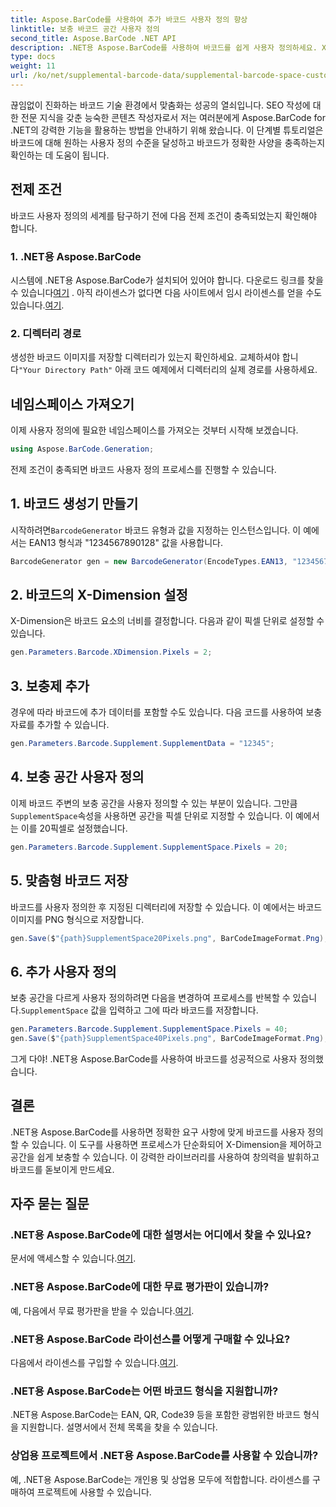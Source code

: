 ```yaml
---
title: Aspose.BarCode를 사용하여 추가 바코드 사용자 정의 향상
linktitle: 보충 바코드 공간 사용자 정의
second_title: Aspose.BarCode .NET API
description: .NET용 Aspose.BarCode를 사용하여 바코드를 쉽게 사용자 정의하세요. X-Dimension과 보충 공간을 제어합니다. 무료 평가판을 사용해 보세요!
type: docs
weight: 11
url: /ko/net/supplemental-barcode-data/supplemental-barcode-space-customization/
---
```


끊임없이 진화하는 바코드 기술 환경에서 맞춤화는 성공의 열쇠입니다. SEO 작성에 대한 전문 지식을 갖춘 능숙한 콘텐츠 작성자로서 저는 여러분에게 Aspose.BarCode for .NET의 강력한 기능을 활용하는 방법을 안내하기 위해 왔습니다. 이 단계별 튜토리얼은 바코드에 대해 원하는 사용자 정의 수준을 달성하고 바코드가 정확한 사양을 충족하는지 확인하는 데 도움이 됩니다.

## 전제 조건

바코드 사용자 정의의 세계를 탐구하기 전에 다음 전제 조건이 충족되었는지 확인해야 합니다.

### 1. .NET용 Aspose.BarCode

 시스템에 .NET용 Aspose.BarCode가 설치되어 있어야 합니다. 다운로드 링크를 찾을 수 있습니다[여기](https://releases.aspose.com/barcode/net/) . 아직 라이센스가 없다면 다음 사이트에서 임시 라이센스를 얻을 수도 있습니다.[여기](https://purchase.aspose.com/temporary-license/).

### 2. 디렉터리 경로

생성한 바코드 이미지를 저장할 디렉터리가 있는지 확인하세요. 교체하셔야 합니다`"Your Directory Path"` 아래 코드 예제에서 디렉터리의 실제 경로를 사용하세요.

## 네임스페이스 가져오기

이제 사용자 정의에 필요한 네임스페이스를 가져오는 것부터 시작해 보겠습니다.

```csharp
using Aspose.BarCode.Generation;
```

전제 조건이 충족되면 바코드 사용자 정의 프로세스를 진행할 수 있습니다.

## 1. 바코드 생성기 만들기

 시작하려면`BarcodeGenerator` 바코드 유형과 값을 지정하는 인스턴스입니다. 이 예에서는 EAN13 형식과 "1234567890128" 값을 사용합니다.

```csharp
BarcodeGenerator gen = new BarcodeGenerator(EncodeTypes.EAN13, "1234567890128");
```

## 2. 바코드의 X-Dimension 설정

X-Dimension은 바코드 요소의 너비를 결정합니다. 다음과 같이 픽셀 단위로 설정할 수 있습니다.

```csharp
gen.Parameters.Barcode.XDimension.Pixels = 2;
```

## 3. 보충제 추가

경우에 따라 바코드에 추가 데이터를 포함할 수도 있습니다. 다음 코드를 사용하여 보충 자료를 추가할 수 있습니다.

```csharp
gen.Parameters.Barcode.Supplement.SupplementData = "12345";
```

## 4. 보충 공간 사용자 정의

 이제 바코드 주변의 보충 공간을 사용자 정의할 수 있는 부분이 있습니다. 그만큼`SupplementSpace`속성을 사용하면 공간을 픽셀 단위로 지정할 수 있습니다. 이 예에서는 이를 20픽셀로 설정했습니다.

```csharp
gen.Parameters.Barcode.Supplement.SupplementSpace.Pixels = 20;
```

## 5. 맞춤형 바코드 저장

바코드를 사용자 정의한 후 지정된 디렉터리에 저장할 수 있습니다. 이 예에서는 바코드 이미지를 PNG 형식으로 저장합니다.

```csharp
gen.Save($"{path}SupplementSpace20Pixels.png", BarCodeImageFormat.Png);
```

## 6. 추가 사용자 정의

 보충 공간을 다르게 사용자 정의하려면 다음을 변경하여 프로세스를 반복할 수 있습니다.`SupplementSpace` 값을 입력하고 그에 따라 바코드를 저장합니다.

```csharp
gen.Parameters.Barcode.Supplement.SupplementSpace.Pixels = 40;
gen.Save($"{path}SupplementSpace40Pixels.png", BarCodeImageFormat.Png);
```

그게 다야! .NET용 Aspose.BarCode를 사용하여 바코드를 성공적으로 사용자 정의했습니다.

## 결론

.NET용 Aspose.BarCode를 사용하면 정확한 요구 사항에 맞게 바코드를 사용자 정의할 수 있습니다. 이 도구를 사용하면 프로세스가 단순화되어 X-Dimension을 제어하고 공간을 쉽게 보충할 수 있습니다. 이 강력한 라이브러리를 사용하여 창의력을 발휘하고 바코드를 돋보이게 만드세요.

## 자주 묻는 질문

### .NET용 Aspose.BarCode에 대한 설명서는 어디에서 찾을 수 있나요?
 문서에 액세스할 수 있습니다.[여기](https://reference.aspose.com/barcode/net/).

### .NET용 Aspose.BarCode에 대한 무료 평가판이 있습니까?
 예, 다음에서 무료 평가판을 받을 수 있습니다.[여기](https://releases.aspose.com/).

### .NET용 Aspose.BarCode 라이선스를 어떻게 구매할 수 있나요?
 다음에서 라이센스를 구입할 수 있습니다.[여기](https://purchase.aspose.com/buy).

### .NET용 Aspose.BarCode는 어떤 바코드 형식을 지원합니까?
.NET용 Aspose.BarCode는 EAN, QR, Code39 등을 포함한 광범위한 바코드 형식을 지원합니다. 설명서에서 전체 목록을 찾을 수 있습니다.

### 상업용 프로젝트에서 .NET용 Aspose.BarCode를 사용할 수 있습니까?
예, .NET용 Aspose.BarCode는 개인용 및 상업용 모두에 적합합니다. 라이센스를 구매하여 프로젝트에 사용할 수 있습니다.